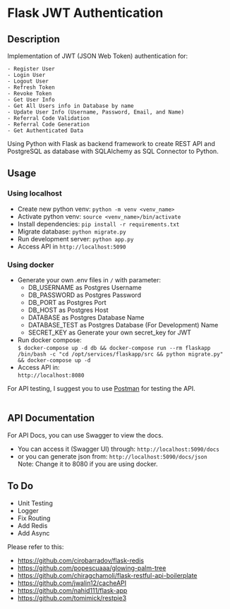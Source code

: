 # Flask JWT Authentication

## Description

Implementation of JWT (JSON Web Token) authentication for: <br>

    - Register User
    - Login User
    - Logout User
    - Refresh Token
    - Revoke Token
    - Get User Info
    - Get All Users info in Database by name
    - Update User Info (Username, Password, Email, and Name)
    - Referral Code Validation
    - Referral Code Generation
    - Get Authenticated Data

Using Python with Flask as backend framework to create REST API and
PostgreSQL as database with SQLAlchemy as SQL Connector to Python.

## Usage

### Using localhost

- Create new python venv: `python -m venv <venv_name>`
- Activate python venv: `source <venv_name>/bin/activate`
- Install dependencies: `pip install -r requirements.txt`
- Migrate database: `python migrate.py`
- Run development server: `python app.py`
- Access API in `http://localhost:5090`

### Using docker

- Generate your own .env files in `/` with parameter:
  - DB_USERNAME as Postgres Username
  - DB_PASSWORD as Postgres Password
  - DB_PORT as Postgres Port
  - DB_HOST as Postgres Host
  - DATABASE as Postgres Database Name
  - DATABASE_TEST as Postgres Database (For Development) Name
  - SECRET_KEY as Generate your own secret_key for JWT
- Run docker compose:<br>
    `$ docker-compose up -d db && docker-compose run --rm flaskapp /bin/bash -c "cd /opt/services/flaskapp/src && python migrate.py" && docker-compose up -d`
- Access API in:<br>
   `http://localhost:8080`

For API testing, I suggest you to use [Postman](https://www.postman.com/) for testing the API. <br><br>


## API Documentation

For API Docs, you can use Swagger to view the docs. <br>

- You can access it (Swagger UI) through: `http://localhost:5090/docs` <br>
- or you can generate json from: `http://localhost:5090/docs/json` <br>
Note: Change it to 8080 if you are using docker.<br>


## To Do

- Unit Testing
- Logger
- Fix Routing
- Add Redis
- Add Async

Please refer to this:

- https://github.com/cirobarradov/flask-redis
- https://github.com/popescuaaa/glowing-palm-tree
- https://github.com/chiragchamoli/flask-restful-api-boilerplate
- https://github.com/jwalin12/cacheAPI
- https://github.com/nahid111/flask-app
- https://github.com/tomimick/restpie3
